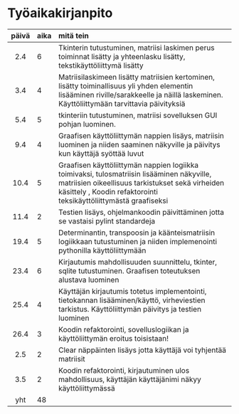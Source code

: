# Työaikakirjanpito

| päivä | aika | mitä tein  |
| :----:|:-----| :-----|
| 2.4   | 6    | Tkinterin tutustuminen, matriisi laskimen perus toiminnat lisätty ja yhteenlasku lisätty, tekstikäyttöliittymä lisätty |
| 3.4   | 4    | Matriisilaskimeen lisätty matriisien kertominen, lisätty toiminallisuus yli yhden elementin lisääminen riville/sarakkeelle ja näillä laskeminen. Käyttöliittymään tarvittavia päivityksiä |
| 5.4   | 5    | tkinteriin tutustuminen, matriisi sovelluksen GUI pohjan luominen.|
| 9.4   | 4    | Graafisen käyttöliittymän nappien lisäys, matriisin luominen ja niiden saaminen näkyville ja päivitys kun käyttäjä syöttää luvut |
| 10.4  | 5    | Graafisen käyttöliittymän nappien logiikka toimivaksi, tulosmatriisin lisääminen näkyville, matriisien oikeellisuus tarkistukset sekä virheiden käsittely , Koodin refaktorointi teksikäyttöliittymästä graafiseksi |
| 11.4  | 2    | Testien lisäys, ohjelmankoodin päivittäminen jotta se vastaisi pylint standardeja |
| 19.4  | 5    | Determinantin, transpoosin ja käänteismatriisin logiikkaan tutustuminen ja niiden implemenointi pythonilla käyttöliittymään |
| 23.4  | 6    | Kirjautumis mahdollisuuden suunnittelu, tkinter, sqlite tutustuminen. Graafisen toteutuksen alustava luominen |
| 25.4  | 4    | Käyttäjän kirjautumis totetus implementointi, tietokannan lisääminen/käyttö, virheviestien tarkistus. Käyttöliittymän päivitys ja testien luominen|
| 26.4  | 3    | Koodin refaktorointi, sovelluslogiikan ja käyttöliittymän eroitus toisistaan! |
| 2.5   | 2     | Clear näppäinten lisäys jotta käyttäjä voi tyhjentää matriisit |
| 3.5   | 2     | Koodin refaktorointi, kirjautuminen ulos mahdollisuus, käyttäjän käyttäjänimi näkyy käyttöliittymässä |
| yht   | 48   |

